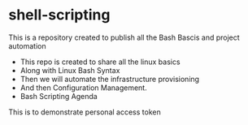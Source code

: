 # shell-scripting

This is a repository created to publish all the Bash Bascis and project automation

* This repo is created to share all the linux basics
* Along with Linux Bash Syntax
* Then we will automate the infrastructure provisioning
* And then Configuration Management.
* Bash Scripting Agenda

This is to demonstrate personal access token